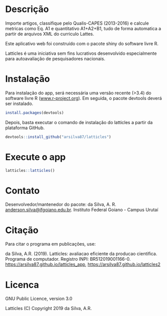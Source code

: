 # Descrição

Importe artigos, classifique pelo Qualis-CAPES (2013-2016) e calcule metricas como Eq. A1 e quantitativo A1+A2+B1, tudo de forma automatica a partir de arquivos XML do curriculo Lattes.

Este aplicativo web foi construído com o pacote shiny do software livre R.

Latticles é uma iniciativa sem fins lucrativos desenvolvido especialmente para autoavaliação de pesquisadores nacionais.

# Instalação

Para instalação do app, será necessária uma versão recente (>3.4) do software livre R (www.r-project.org). Em seguida, o pacote devtools deverá ser instalado.

```r
install.packages(devtools)
```
Depois, basta executar o comando de instalação do latticles a partir da plataforma GitHub.
```r
devtools::install_github("arsilva87/latticles")
```

# Execute o app
```r
latticles::latticles()
```

# Contato
Desenvolvedor/mantenedor do pacote: da Silva, A. R. <anderson.silva@ifgoiano.edu.br>.
Instituto Federal Goiano - Campus Urutaí

# Citação
Para citar o programa em publicações, use:

da Silva, A.R. (2019). Latticles: avaliacao eficiente da producao cientifica. Programa de computador. Registro INPI: BR512019001166-0. <https://arsilva87.github.io/latticles_app>, <https://arsilva87.github.io/latticles2>

# Licenca
GNU Public Licence, version 3.0

Latticles (C) Copyright 2019 da Silva, A.R.
